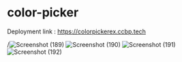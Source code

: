 # color-picker

Deployment link : https://colorpickerex.ccbp.tech

/![Screenshot (189)](https://github.com/user-attachments/assets/4f19ca4c-4bc9-47fe-9d07-6774a70ab29b)
![Screenshot (190)](https://github.com/user-attachments/assets/bd607b00-23e3-4298-95e6-572570db7998)
![Screenshot (191)](https://github.com/user-attachments/assets/c896d04b-9df8-4c52-bb8e-d1cec97586f1)
![Screenshot (192)](https://github.com/user-attachments/assets/40347c0d-036b-4423-ac44-9e3b902c26a6)
